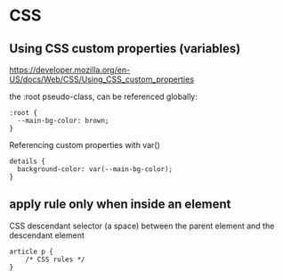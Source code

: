 # CSS

## Using CSS custom properties (variables)
https://developer.mozilla.org/en-US/docs/Web/CSS/Using_CSS_custom_properties

the :root pseudo-class, can be referenced globally:
```
:root {
  --main-bg-color: brown;
}
```

Referencing custom properties with var()

```
details {
  background-color: var(--main-bg-color);
}
```

## apply rule only when inside an element
CSS descendant selector (a space) between the parent element and the descendant element

```
article p {
    /* CSS rules */
}
```